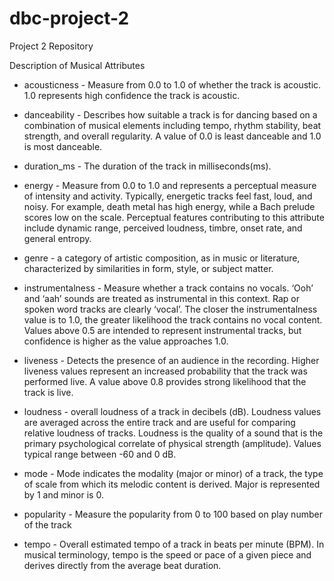 # dbc-project-2
Project 2 Repository

Description of Musical Attributes

* acousticness - Measure from 0.0 to 1.0 of whether the track is acoustic. 1.0 represents high confidence the track is acoustic.

* danceability - Describes how suitable a track is for dancing based on a combination of musical elements including tempo, rhythm stability, beat strength, and overall regularity. A value of 0.0 is least danceable and 1.0 is most danceable.

* duration_ms - The duration of the track in milliseconds(ms).

* energy - Measure from 0.0 to 1.0 and represents a perceptual measure of intensity and activity. Typically, energetic tracks feel fast, loud, and noisy. For example, death metal has high energy, while a Bach prelude scores low on the scale. Perceptual features contributing to this attribute include dynamic range, perceived loudness, timbre, onset rate, and general entropy.

* genre - a category of artistic composition, as in music or literature, characterized by similarities in form, style, or subject matter.

* instrumentalness - Measure whether a track contains no vocals. ‘Ooh’ and ‘aah’ sounds are treated as instrumental in this context. Rap or spoken word tracks are clearly ‘vocal’. The closer the instrumentalness value is to 1.0, the greater likelihood the track contains no vocal content. Values above 0.5 are intended to represent instrumental tracks, but confidence is higher as the value approaches 1.0.

* liveness - Detects the presence of an audience in the recording. Higher liveness values represent an increased probability that the track was performed live. A value above 0.8 provides strong likelihood that the track is live.

* loudness - overall loudness of a track in decibels (dB). Loudness values are averaged across the entire track and are useful for comparing relative loudness of tracks. Loudness is the quality of a sound that is the primary psychological correlate of physical strength (amplitude). Values typical range between -60 and 0 dB.

* mode - Mode indicates the modality (major or minor) of a track, the type of scale from which its melodic content is derived. Major is represented by 1 and minor is 0.

* popularity - Measure the popularity from 0 to 100 based on play number of the track

* tempo - Overall estimated tempo of a track in beats per minute (BPM). In musical terminology, tempo is the speed or pace of a given piece and derives directly from the average beat duration.

